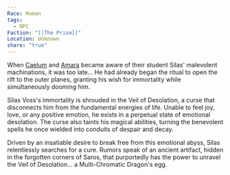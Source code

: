 ```yaml
---
Race: Human
tags:
  - NPC
Faction: "[[The Prism]]"
Location: Unknown
share: "true"
---
```


When [Caelum](../../../History_&%20Lore/Legends/Caelum.md) and [Amara](../../../Locations_&%20NPCs/Cities%20&%20Towns/Pyrris/NPCs/Queen_Amara.md) became aware of their student Silas' malevolent machinations, it was too late... He had already began the ritual to open the rift to the outer planes, granting his wish for immortality while simultaneously dooming him.

Silas Voss's immortality is shrouded in the Veil of Desolation, a curse that disconnects him from the fundamental energies of life. Unable to feel joy, love, or any positive emotion, he exists in a perpetual state of emotional desolation. The curse also taints his magical abilities, turning the benevolent spells he once wielded into conduits of despair and decay.

Driven by an insatiable desire to break free from this emotional abyss, Silas relentlessly searches for a cure. Rumors speak of an ancient artifact, hidden in the forgotten corners of Saros, that purportedly has the power to unravel the Veil of Desolation... a Multi-Chromatic Dragon's egg.